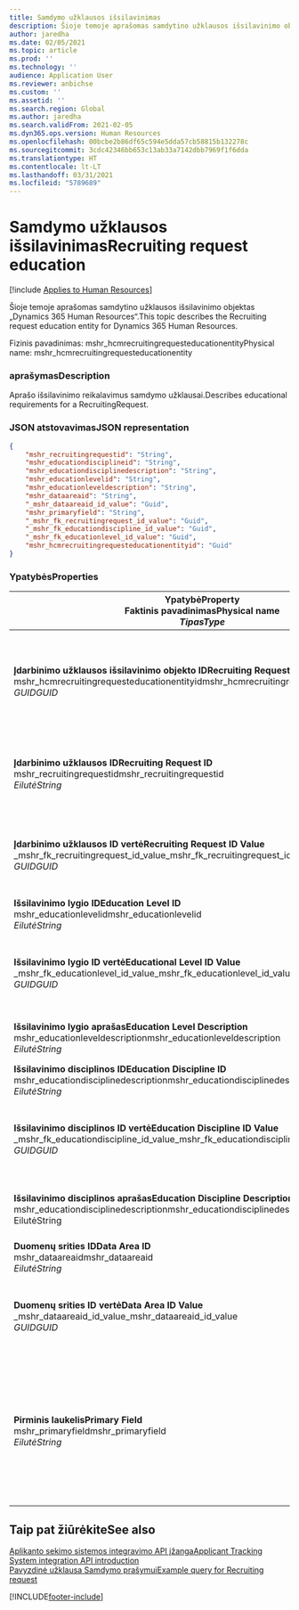 ```yaml
---
title: Samdymo užklausos išsilavinimas
description: Šioje temoje aprašomas samdytino užklausos išsilavinimo objektas „Dynamics 365 Human Resources“.
author: jaredha
ms.date: 02/05/2021
ms.topic: article
ms.prod: ''
ms.technology: ''
audience: Application User
ms.reviewer: anbichse
ms.custom: ''
ms.assetid: ''
ms.search.region: Global
ms.author: jaredha
ms.search.validFrom: 2021-02-05
ms.dyn365.ops.version: Human Resources
ms.openlocfilehash: 00bcbe2b86df65c594e5dda57cb58815b132278c
ms.sourcegitcommit: 3cdc42346bb653c13ab33a7142dbb7969f1f6dda
ms.translationtype: HT
ms.contentlocale: lt-LT
ms.lasthandoff: 03/31/2021
ms.locfileid: "5789689"
---
```

# <a name="recruiting-request-education"></a><span data-ttu-id="06fc0-103">Samdymo užklausos išsilavinimas</span><span class="sxs-lookup"><span data-stu-id="06fc0-103">Recruiting request education</span></span>

[!include [Applies to Human Resources](../includes/applies-to-hr.md)]

<span data-ttu-id="06fc0-104">Šioje temoje aprašomas samdytino užklausos išsilavinimo objektas „Dynamics 365 Human Resources“.</span><span class="sxs-lookup"><span data-stu-id="06fc0-104">This topic describes the Recruiting request education entity for Dynamics 365 Human Resources.</span></span>

<span data-ttu-id="06fc0-105">Fizinis pavadinimas: mshr_hcmrecruitingrequesteducationentity</span><span class="sxs-lookup"><span data-stu-id="06fc0-105">Physical name: mshr_hcmrecruitingrequesteducationentity</span></span>

### <a name="description"></a><span data-ttu-id="06fc0-106">aprašymas</span><span class="sxs-lookup"><span data-stu-id="06fc0-106">Description</span></span>

<span data-ttu-id="06fc0-107">Aprašo išsilavinimo reikalavimus samdymo užklausai.</span><span class="sxs-lookup"><span data-stu-id="06fc0-107">Describes educational requirements for a RecruitingRequest.</span></span>

### <a name="json-representation"></a><span data-ttu-id="06fc0-108">JSON atstovavimas</span><span class="sxs-lookup"><span data-stu-id="06fc0-108">JSON representation</span></span>

```json
{
    "mshr_recruitingrequestid": "String",
    "mshr_educationdisciplineid": "String",
    "mshr_educationdisciplinedescription": "String",
    "mshr_educationlevelid": "String",
    "mshr_educationleveldescription": "String",
    "mshr_dataareaid": "String",
    "_mshr_dataareaid_id_value": "Guid",
    "mshr_primaryfield": "String",
    "_mshr_fk_recruitingrequest_id_value": "Guid",
    "_mshr_fk_educationdiscipline_id_value": "Guid",
    "_mshr_fk_educationlevel_id_value": "Guid",
    "mshr_hcmrecruitingrequesteducationentityid": "Guid"
}
```

### <a name="properties"></a><span data-ttu-id="06fc0-109">Ypatybės</span><span class="sxs-lookup"><span data-stu-id="06fc0-109">Properties</span></span>

| <span data-ttu-id="06fc0-110">Ypatybė</span><span class="sxs-lookup"><span data-stu-id="06fc0-110">Property</span></span><br><span data-ttu-id="06fc0-111">**Faktinis pavadinimas**</span><span class="sxs-lookup"><span data-stu-id="06fc0-111">**Physical name**</span></span><br><span data-ttu-id="06fc0-112">**_Tipas_**</span><span class="sxs-lookup"><span data-stu-id="06fc0-112">**_Type_**</span></span> | <span data-ttu-id="06fc0-113">Naudoti</span><span class="sxs-lookup"><span data-stu-id="06fc0-113">Use</span></span> | <span data-ttu-id="06fc0-114">aprašymas</span><span class="sxs-lookup"><span data-stu-id="06fc0-114">Description</span></span> |
| --- | --- | --- |
| <span data-ttu-id="06fc0-115">**Įdarbinimo užklausos išsilavinimo objekto ID**</span><span class="sxs-lookup"><span data-stu-id="06fc0-115">**Recruiting Request Education Entity ID**</span></span><br><span data-ttu-id="06fc0-116">mshr_hcmrecruitingrequesteducationentityid</span><span class="sxs-lookup"><span data-stu-id="06fc0-116">mshr_hcmrecruitingrequesteducationentityid</span></span><br><span data-ttu-id="06fc0-117">*GUID*</span><span class="sxs-lookup"><span data-stu-id="06fc0-117">*GUID*</span></span> | <span data-ttu-id="06fc0-118">Tik skaitomas</span><span class="sxs-lookup"><span data-stu-id="06fc0-118">Read-only</span></span><br><span data-ttu-id="06fc0-119">Būtina</span><span class="sxs-lookup"><span data-stu-id="06fc0-119">Required</span></span> | <span data-ttu-id="06fc0-120">Sistemos sukurtas unikalus identifikatorius samdymo užklausos išsilavinimo įrašui.</span><span class="sxs-lookup"><span data-stu-id="06fc0-120">System-generated unique identifier for the Recruiting Request Education record.</span></span> |
| <span data-ttu-id="06fc0-121">**Įdarbinimo užklausos ID**</span><span class="sxs-lookup"><span data-stu-id="06fc0-121">**Recruiting Request ID**</span></span><br><span data-ttu-id="06fc0-122">mshr_recruitingrequestid</span><span class="sxs-lookup"><span data-stu-id="06fc0-122">mshr_recruitingrequestid</span></span><br><span data-ttu-id="06fc0-123">*Eilutė*</span><span class="sxs-lookup"><span data-stu-id="06fc0-123">*String*</span></span> | <span data-ttu-id="06fc0-124">Rašyti kartą</span><span class="sxs-lookup"><span data-stu-id="06fc0-124">Write-once</span></span><br><span data-ttu-id="06fc0-125">Būtina</span><span class="sxs-lookup"><span data-stu-id="06fc0-125">Required</span></span> | <span data-ttu-id="06fc0-126">Vartotojo perskaitomas unikalus idnetifikatorius susijusio samdymo užklausai.</span><span class="sxs-lookup"><span data-stu-id="06fc0-126">The user-readable unique identifier of the related recruiting request.</span></span> |
| <span data-ttu-id="06fc0-127">**Įdarbinimo užklausos ID vertė**</span><span class="sxs-lookup"><span data-stu-id="06fc0-127">**Recruiting Request ID Value**</span></span><br><span data-ttu-id="06fc0-128">_mshr_fk_recruitingrequest_id_value</span><span class="sxs-lookup"><span data-stu-id="06fc0-128">_mshr_fk_recruitingrequest_id_value</span></span><br><span data-ttu-id="06fc0-129">*GUID*</span><span class="sxs-lookup"><span data-stu-id="06fc0-129">*GUID*</span></span> | <span data-ttu-id="06fc0-130">Tik skaitomas</span><span class="sxs-lookup"><span data-stu-id="06fc0-130">Read-only</span></span><br><span data-ttu-id="06fc0-131">Būtina</span><span class="sxs-lookup"><span data-stu-id="06fc0-131">Required</span></span><br><span data-ttu-id="06fc0-132">Užsienio raktas: mshr_hcmrecruitingrequestentityid mshr_hcmrecruitingrequestentity</span><span class="sxs-lookup"><span data-stu-id="06fc0-132">Foreign key: mshr_hcmrecruitingrequestentityid of mshr_hcmrecruitingrequestentity</span></span> | <span data-ttu-id="06fc0-133">Sistemos sukurtas unikalus idnetifikatorius susijusio samdymo užklausai.</span><span class="sxs-lookup"><span data-stu-id="06fc0-133">System-generated unique identifier of the related recruiting request.</span></span> |
| <span data-ttu-id="06fc0-134">**Išsilavinimo lygio ID**</span><span class="sxs-lookup"><span data-stu-id="06fc0-134">**Education Level ID**</span></span><br><span data-ttu-id="06fc0-135">mshr_educationlevelid</span><span class="sxs-lookup"><span data-stu-id="06fc0-135">mshr_educationlevelid</span></span><br><span data-ttu-id="06fc0-136">*Eilutė*</span><span class="sxs-lookup"><span data-stu-id="06fc0-136">*String*</span></span> | <span data-ttu-id="06fc0-137">Rašyti kartą</span><span class="sxs-lookup"><span data-stu-id="06fc0-137">Write-once</span></span><br><span data-ttu-id="06fc0-138">Būtina</span><span class="sxs-lookup"><span data-stu-id="06fc0-138">Required</span></span> | <span data-ttu-id="06fc0-139">Būtino išsilavinimo lygis.</span><span class="sxs-lookup"><span data-stu-id="06fc0-139">The level of education required.</span></span> |
| <span data-ttu-id="06fc0-140">**Išsilavinimo lygio ID vertė**</span><span class="sxs-lookup"><span data-stu-id="06fc0-140">**Educational Level ID Value**</span></span><br><span data-ttu-id="06fc0-141">_mshr_fk_educationlevel_id_value</span><span class="sxs-lookup"><span data-stu-id="06fc0-141">_mshr_fk_educationlevel_id_value</span></span><br><span data-ttu-id="06fc0-142">*GUID*</span><span class="sxs-lookup"><span data-stu-id="06fc0-142">*GUID*</span></span> | <span data-ttu-id="06fc0-143">Tik skaitomas</span><span class="sxs-lookup"><span data-stu-id="06fc0-143">Read-only</span></span><br><span data-ttu-id="06fc0-144">Būtina</span><span class="sxs-lookup"><span data-stu-id="06fc0-144">Required</span></span><br><span data-ttu-id="06fc0-145">Užsienio raktas: mshr_hcmeducationlevelentityid mshr_hcmeducationlevelentity</span><span class="sxs-lookup"><span data-stu-id="06fc0-145">Foreign key: mshr_hcmeducationlevelentityid of mshr_hcmeducationlevelentity</span></span> | <span data-ttu-id="06fc0-146">Sistemos sukurtas unikalus būtino išsilavinimo lygio identifikatorius.</span><span class="sxs-lookup"><span data-stu-id="06fc0-146">System-generated unique identifier of the level of education required.</span></span> |
| <span data-ttu-id="06fc0-147">**Išsilavinimo lygio aprašas**</span><span class="sxs-lookup"><span data-stu-id="06fc0-147">**Education Level Description**</span></span><br><span data-ttu-id="06fc0-148">mshr_educationleveldescription</span><span class="sxs-lookup"><span data-stu-id="06fc0-148">mshr_educationleveldescription</span></span><br><span data-ttu-id="06fc0-149">*Eilutė*</span><span class="sxs-lookup"><span data-stu-id="06fc0-149">*String*</span></span> | <span data-ttu-id="06fc0-150">Tik skaitomas</span><span class="sxs-lookup"><span data-stu-id="06fc0-150">Read-only</span></span><br><span data-ttu-id="06fc0-151">Būtina</span><span class="sxs-lookup"><span data-stu-id="06fc0-151">Required</span></span> | <span data-ttu-id="06fc0-152">Įgūdžiams būtino lygio aprašas.</span><span class="sxs-lookup"><span data-stu-id="06fc0-152">The description of the level required for the skill.</span></span> |
| <span data-ttu-id="06fc0-153">**Išsilavinimo disciplinos ID**</span><span class="sxs-lookup"><span data-stu-id="06fc0-153">**Education Discipline ID**</span></span><br><span data-ttu-id="06fc0-154">mshr_educationdisciplinedescription</span><span class="sxs-lookup"><span data-stu-id="06fc0-154">mshr_educationdisciplinedescription</span></span><br><span data-ttu-id="06fc0-155">*Eilutė*</span><span class="sxs-lookup"><span data-stu-id="06fc0-155">*String*</span></span> | <span data-ttu-id="06fc0-156">Rašyti kartą</span><span class="sxs-lookup"><span data-stu-id="06fc0-156">Write-once</span></span><br><span data-ttu-id="06fc0-157">Būtina</span><span class="sxs-lookup"><span data-stu-id="06fc0-157">Required</span></span> | <span data-ttu-id="06fc0-158">Išsilavinimo disciplinos sritis.</span><span class="sxs-lookup"><span data-stu-id="06fc0-158">The area of educational discipline.</span></span> |
| <span data-ttu-id="06fc0-159">**Išsilavinimo disciplinos ID vertė**</span><span class="sxs-lookup"><span data-stu-id="06fc0-159">**Education Discipline ID Value**</span></span><br><span data-ttu-id="06fc0-160">_mshr_fk_educationdiscipline_id_value</span><span class="sxs-lookup"><span data-stu-id="06fc0-160">_mshr_fk_educationdiscipline_id_value</span></span><br><span data-ttu-id="06fc0-161">*GUID*</span><span class="sxs-lookup"><span data-stu-id="06fc0-161">*GUID*</span></span> | <span data-ttu-id="06fc0-162">Tik skaitomas</span><span class="sxs-lookup"><span data-stu-id="06fc0-162">Read-only</span></span><br><span data-ttu-id="06fc0-163">Būtina</span><span class="sxs-lookup"><span data-stu-id="06fc0-163">Required</span></span><br><span data-ttu-id="06fc0-164">Užsienio raktas: mshr_hcmeducationdisciplineentityid mshr_hcmeducationdisciplineentity</span><span class="sxs-lookup"><span data-stu-id="06fc0-164">Foreign key: mshr_hcmeducationdisciplineentityid of mshr_hcmeducationdisciplineentity</span></span> | <span data-ttu-id="06fc0-165">Sistemos sukurtas unikalus būtino išsilavinimo disciplinos sritis.</span><span class="sxs-lookup"><span data-stu-id="06fc0-165">System-generated unique identifier of the area of educational discipline.</span></span> |
| <span data-ttu-id="06fc0-166">**Išsilavinimo disciplinos aprašas**</span><span class="sxs-lookup"><span data-stu-id="06fc0-166">**Education Discipline Description**</span></span><br><span data-ttu-id="06fc0-167">mshr_educationdisciplinedescription</span><span class="sxs-lookup"><span data-stu-id="06fc0-167">mshr_educationdisciplinedescription</span></span><br><span data-ttu-id="06fc0-168">Eilutė</span><span class="sxs-lookup"><span data-stu-id="06fc0-168">String</span></span> | <span data-ttu-id="06fc0-169">Tik skaitomas</span><span class="sxs-lookup"><span data-stu-id="06fc0-169">Read-only</span></span><br><span data-ttu-id="06fc0-170">Būtina</span><span class="sxs-lookup"><span data-stu-id="06fc0-170">Required</span></span> | <span data-ttu-id="06fc0-171">Išsilavinimo disciplinos srities aprašas.</span><span class="sxs-lookup"><span data-stu-id="06fc0-171">The description of the area of educational discipline.</span></span> |
| <span data-ttu-id="06fc0-172">**Duomenų srities ID**</span><span class="sxs-lookup"><span data-stu-id="06fc0-172">**Data Area ID**</span></span><br><span data-ttu-id="06fc0-173">mshr_dataareaid</span><span class="sxs-lookup"><span data-stu-id="06fc0-173">mshr_dataareaid</span></span><br><span data-ttu-id="06fc0-174">*Eilutė*</span><span class="sxs-lookup"><span data-stu-id="06fc0-174">*String*</span></span> | <span data-ttu-id="06fc0-175">Skaitymas/rašymas</span><span class="sxs-lookup"><span data-stu-id="06fc0-175">Read/write</span></span><br><span data-ttu-id="06fc0-176">Pasirinktinai</span><span class="sxs-lookup"><span data-stu-id="06fc0-176">Optional</span></span> | <span data-ttu-id="06fc0-177">Nurodo juridinį asmenį (įmonę).</span><span class="sxs-lookup"><span data-stu-id="06fc0-177">Specifies the legal entity (company).</span></span>|
| <span data-ttu-id="06fc0-178">**Duomenų srities ID vertė**</span><span class="sxs-lookup"><span data-stu-id="06fc0-178">**Data Area ID Value**</span></span><br><span data-ttu-id="06fc0-179">_mshr_dataareaid_id_value</span><span class="sxs-lookup"><span data-stu-id="06fc0-179">_mshr_dataareaid_id_value</span></span><br><span data-ttu-id="06fc0-180">*GUID*</span><span class="sxs-lookup"><span data-stu-id="06fc0-180">*GUID*</span></span> | <span data-ttu-id="06fc0-181">Tik skaitomas</span><span class="sxs-lookup"><span data-stu-id="06fc0-181">Read-only</span></span><br><span data-ttu-id="06fc0-182">Pasirinktinai</span><span class="sxs-lookup"><span data-stu-id="06fc0-182">Optional</span></span><br><span data-ttu-id="06fc0-183">Užsienio raktas: cdm_companyid of cdm_company objektas</span><span class="sxs-lookup"><span data-stu-id="06fc0-183">Foreign key: cdm_companyid of cdm_company entity</span></span> | <span data-ttu-id="06fc0-184">Sistemos sukurta GUID vertė rodanti juridnį asmenį (įmonę).</span><span class="sxs-lookup"><span data-stu-id="06fc0-184">System-generated GUID value identifying the legal entity (company).</span></span> |
| <span data-ttu-id="06fc0-185">**Pirminis laukelis**</span><span class="sxs-lookup"><span data-stu-id="06fc0-185">**Primary Field**</span></span><br><span data-ttu-id="06fc0-186">mshr_primaryfield</span><span class="sxs-lookup"><span data-stu-id="06fc0-186">mshr_primaryfield</span></span><br><span data-ttu-id="06fc0-187">*Eilutė*</span><span class="sxs-lookup"><span data-stu-id="06fc0-187">*String*</span></span> | <span data-ttu-id="06fc0-188">Tik skaitomas</span><span class="sxs-lookup"><span data-stu-id="06fc0-188">Read-only</span></span><br><span data-ttu-id="06fc0-189">Būtina</span><span class="sxs-lookup"><span data-stu-id="06fc0-189">Required</span></span> | <span data-ttu-id="06fc0-190">Įdarbinimo užklausos vertės, išsilavinimo lygio ID ir išsilavinimo disciplinos ID, kaip kito metodo taip pat identifikuojančio įrašą, derinys.</span><span class="sxs-lookup"><span data-stu-id="06fc0-190">Concatenation of Recruiting Request value, Education Level ID, and Education Discipline ID as another method to uniquely identify the record.</span></span> |

## <a name="see-also"></a><span data-ttu-id="06fc0-191">Taip pat žiūrėkite</span><span class="sxs-lookup"><span data-stu-id="06fc0-191">See also</span></span>

[<span data-ttu-id="06fc0-192">Aplikanto sekimo sistemos integravimo API įžanga</span><span class="sxs-lookup"><span data-stu-id="06fc0-192">Applicant Tracking System integration API introduction</span></span>](hr-admin-integration-ats-api-introduction.md)<br>
[<span data-ttu-id="06fc0-193">Pavyzdinė užklausa Samdymo prašymui</span><span class="sxs-lookup"><span data-stu-id="06fc0-193">Example query for Recruiting request</span></span>](hr-admin-integration-ats-api-recruiting-request-example-query.md)



[!INCLUDE[footer-include](../includes/footer-banner.md)]